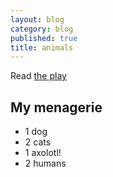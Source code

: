 ```yaml
---
layout: blog
category: blog
published: true
title: animals
---
```


Read [the play](/playtext.md)

## My menagerie

- 1 dog
- 2 cats
- 1 axolotl!
- 2 humans
